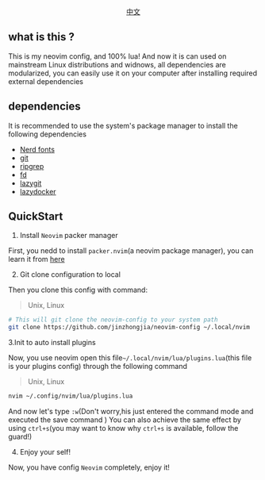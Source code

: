 <p align="center"> <a href="https://github.com/jinzhongjia/neovim-config/blob/main/Readme_CN.md">中文</a> </p>

## what is this ?

This is my neovim config, and 100% lua!
And now it is can used on mainstream Linux distributions and widnows, all dependencies are modularized, you can easily use it on your computer after installing required external dependencies

## dependencies

It is recommended to use the system's package manager to install the following dependencies

- [Nerd fonts](https://www.nerdfonts.com/font-downloads)
- [git](https://git-scm.com/downloads)
- [ripgrep](https://github.com/BurntSushi/ripgrep)
- [fd](https://github.com/sharkdp/fd)
- [lazygit](https://github.com/jesseduffield/lazygit)
- [lazydocker](https://github.com/jesseduffield/lazydocker)

## QuickStart

1.  Install `Neovim` packer manager

First, you nedd to install `packer.nvim`(a neovim package manager), you can learn it from [here](https://github.com/wbthomason/packer.nvim#quickstart)

2. Git clone configuration to local

Then you clone this config with command:

> Unix, Linux

```bash
# This will git clone the neovim-config to your system path
git clone https://github.com/jinzhongjia/neovim-config ~/.local/nvim
```

3.Init to auto install plugins

Now, you use neovim open this file`~/.local/nvim/lua/plugins.lua`(this file is your plugins config) through the following command

> Unix, Linux

```bash
nvim ~/.config/nvim/lua/plugins.lua

```

And now let's type `:w`(Don't worry,his just entered the command mode and executed the save command )
You can also achieve the same effect by using `ctrl+s`(you may want to know why `ctrl+s` is available, follow the guard!)

4. Enjoy your self!

Now, you have config `Neovim` completely, enjoy it!
